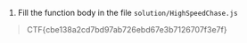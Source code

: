 1. Fill the function body in the file `solution/HighSpeedChase.js`

> CTF{cbe138a2cd7bd97ab726ebd67e3b7126707f3e7f}
